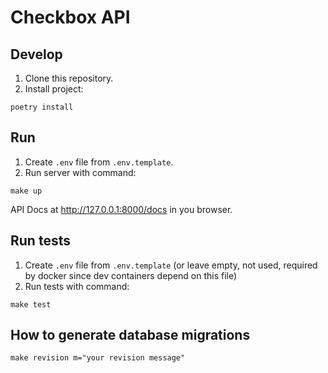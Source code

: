 # Checkbox API

## Develop

1. Clone this repository.
2. Install project:

```shell
poetry install
```

## Run

1. Create `.env` file from `.env.template`.
2. Run server with command:

```shell
make up
```

API Docs at http://127.0.0.1:8000/docs in you browser.

## Run tests

1. Create `.env` file from `.env.template` (or leave empty, not used, required by docker since dev containers depend on this file)
2. Run tests with command:
```shell
make test
```

## How to generate database migrations

```shell
make revision m="your revision message"
```